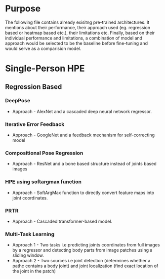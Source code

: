 # Purpose
The following file contains already exisitng pre-trained architectures. It mentions about their performance, their approach used (eg. regression based or heatmap based etc.), their limitations etc. Finally, based on their individual performance and limitations, a combination of model and approach would be selected to be the baseline before fine-tuning and would serve as a comparision model.

# Single-Person HPE

## Regression Based

### DeepPose
* Approach - AlexNet and a cascaded deep neural network regressor.

### Iterative Error Feedback
* Approach - GoogleNet and a feedback mechanism for self-correcting model

### Compositional Pose Regression
* Approach - ResNet and a bone based structure instead of joints based images

### HPE using softargmax function
* Approach - SoftArgMax function to directly convert feature maps into joint coordinates.

### PRTR
* Approach - Cascaded transformer-based model.

### Multi-Task Learning
* Approach 1 - Two tasks i.e predicting joints coordinates from full images by a regressor and detecting body parts from image patches using a sliding window. 
* Approach 2 - Two sources i.e joint detection (determines whether a pathc contains a body joint) and joint localization (find exact location of the joint in the patch)